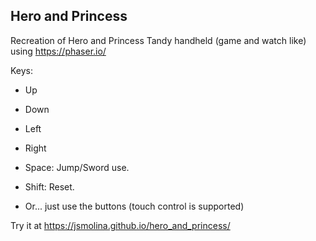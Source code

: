 ## Hero and Princess
Recreation of Hero and Princess Tandy handheld (game and watch like) using https://phaser.io/


Keys:
* Up
* Down
* Left
* Right
* Space: Jump/Sword use.
* Shift: Reset.

* Or... just use the buttons (touch control is supported)

Try it at https://jsmolina.github.io/hero_and_princess/

